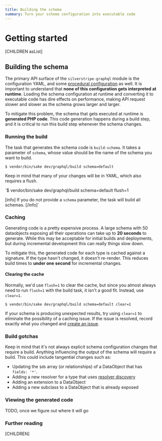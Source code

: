 ```yaml
---
title: Building the schema
summary: Turn your schema configuration into executable code
---
```


# Getting started

[CHILDREN asList]

## Building the schema

The primary API surface of the `silverstripe-graphql` module is the configuration YAML, and
some [procedural configuration](using_procedual_code) as well. It is important to understand
that **none of this configuration gets interpreted at runtime**. Loading the schema configuration
at runtime and converting it to executable code has dire effects on performance, making
API request slower and slower as the schema grows larger and larger.

To mitigate this problem, the schema that gets executed at runtime is **generated PHP code**.
This code generation happens during a build step, and it is critical to run this build step
whenever the schema changes.

### Running the build

The task that generates the schema code is `build-schema`. It takes a parameter of `schema`, whose value should be the name of the schema you want to build.

`$ vendor/bin/sake dev/graphql/build schema=default`

Keep in mind that many of your changes will be in YAML, which also requires a flush.

`$ vendor/bin/sake dev/graphql/build schema=default flush=1

[info]
If you do not provide a `schema` parameter, the task will build all schemas.
[/info]`

### Caching

Generating code is a pretty expensive process. A large schema with 50 dataobjects exposing
all their operations can take up to **20 seconds** to generate. While this may be acceptable
for initial builds and deployments, but during incremental development this can really
things slow down.

To mitigate this, the generated code for each type is cached against a signature.
If the type hasn't changed, it doesn't re-render. This reduces build times to **under one second** for incremental changes.

#### Clearing the cache

Normally, we'd use `flush=1` to clear the cache, but since you almost always need to run `flush=1` with the build task, it isn't a good fit. Instead, use `clear=1`.

`$ vendor/bin/sake dev/graphql/build schema=default clear=1`

If your schema is producing unexpected results, try using `clear=1` to eliminate the possibility
of a caching issue. If the issue is resolved, record exactly what you changed and [create an issue](https://github.com/silverstripe/silverstripe-graphql/issues/new).

### Build gotchas

Keep in mind that it's not always explicit schema configuration changes that require a build.
Anything influencing the output of the schema will require a build. This could include
tangential changes such as:

* Updating the `$db` array (or relationships) of a DataObject that has `fields: '*'`.
* Adding a new resolver for a type that uses [resolver discovery](working_with_generic_types/resolver_discovery)
* Adding an extension to a DataObject
* Adding a new subclass to a DataObject that is already exposed

### Viewing the generated code

TODO, once we figure out where it will go


### Further reading

[CHILDREN]
